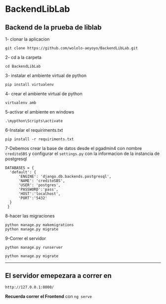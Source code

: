 # BackendLibLab
## Backend de la prueba de liblab

1- clonar la aplicacion

    git clone https://github.com/wololo-aeyoyo/BackendLibLab.git

2- cd a la carpeta

    cd BackendLibLab

3- instalar el ambiente virtual de python

    pip install virtualenv

4- crear el ambiente virtual de python

    virtualenv amb

5-activar el ambiente en windows

    .\mypthon\Scripts\activate

6-Instalar el requiriments.txt

    pip install -r requiriments.txt

7-Debemos crear la base de datos  desde el pgadmin4 con nombre `creditoSBS` y configurar el `settings.py` con la informacion de la instancia de postgresql

    DATABASES = {
      'default': {
          'ENGINE': 'django.db.backends.postgresql',
          'NAME': 'creditoSBS',
          'USER': 'postgres',
          'PASSWORD':'pass',
          'HOST':'localhost',
          'PORT':'5432'
      }
     }



8-hacer las migraciones

    python manage.py makemigrations
    python manage.py migrate
    
9-Correr el servidor

    python manage.py runserver

    python manage.py migrate
***
## El servidor emepezara a correr en 

`http://127.0.0.1:8000/`

**Recuerda correr el Frontend** con `ng serve`


